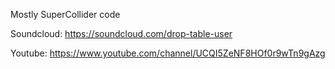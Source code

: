 Mostly SuperCollider code

Soundcloud: https://soundcloud.com/drop-table-user

Youtube: https://www.youtube.com/channel/UCQI5ZeNF8HOf0r9wTn9gAzg